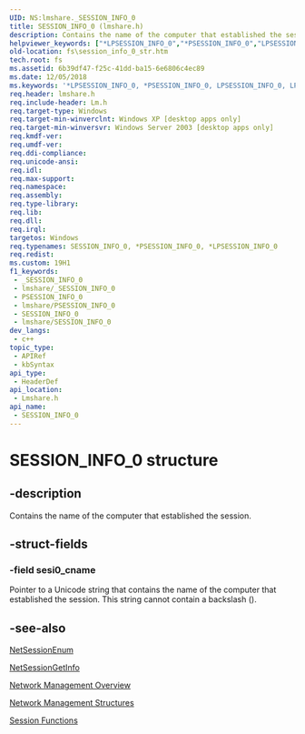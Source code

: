 ```yaml
---
UID: NS:lmshare._SESSION_INFO_0
title: SESSION_INFO_0 (lmshare.h)
description: Contains the name of the computer that established the session.
helpviewer_keywords: ["*LPSESSION_INFO_0","*PSESSION_INFO_0","LPSESSION_INFO_0","LPSESSION_INFO_0 structure pointer [Files]","PSESSION_INFO_0","PSESSION_INFO_0 structure pointer [Files]","SESSION_INFO_0","SESSION_INFO_0 structure [Files]","_win32_session_info_0_str","fs.session_info_0_str","lmshare/LPSESSION_INFO_0","lmshare/PSESSION_INFO_0","lmshare/SESSION_INFO_0","netmgmt.session_info_0_str"]
old-location: fs\session_info_0_str.htm
tech.root: fs
ms.assetid: 6b39df47-f25c-41dd-ba15-6e6806c4ec89
ms.date: 12/05/2018
ms.keywords: '*LPSESSION_INFO_0, *PSESSION_INFO_0, LPSESSION_INFO_0, LPSESSION_INFO_0 structure pointer [Files], PSESSION_INFO_0, PSESSION_INFO_0 structure pointer [Files], SESSION_INFO_0, SESSION_INFO_0 structure [Files], _win32_session_info_0_str, fs.session_info_0_str, lmshare/LPSESSION_INFO_0, lmshare/PSESSION_INFO_0, lmshare/SESSION_INFO_0, netmgmt.session_info_0_str'
req.header: lmshare.h
req.include-header: Lm.h
req.target-type: Windows
req.target-min-winverclnt: Windows XP [desktop apps only]
req.target-min-winversvr: Windows Server 2003 [desktop apps only]
req.kmdf-ver: 
req.umdf-ver: 
req.ddi-compliance: 
req.unicode-ansi: 
req.idl: 
req.max-support: 
req.namespace: 
req.assembly: 
req.type-library: 
req.lib: 
req.dll: 
req.irql: 
targetos: Windows
req.typenames: SESSION_INFO_0, *PSESSION_INFO_0, *LPSESSION_INFO_0
req.redist: 
ms.custom: 19H1
f1_keywords:
 - _SESSION_INFO_0
 - lmshare/_SESSION_INFO_0
 - PSESSION_INFO_0
 - lmshare/PSESSION_INFO_0
 - SESSION_INFO_0
 - lmshare/SESSION_INFO_0
dev_langs:
 - c++
topic_type:
 - APIRef
 - kbSyntax
api_type:
 - HeaderDef
api_location:
 - Lmshare.h
api_name:
 - SESSION_INFO_0
---
```


# SESSION_INFO_0 structure


## -description

Contains the name of the computer that established the session.

## -struct-fields

### -field sesi0_cname

Pointer to a Unicode string that contains the name of the computer that established the session. This string cannot contain a backslash (\).

## -see-also

<a href="https://docs.microsoft.com/windows/desktop/api/lmshare/nf-lmshare-netsessionenum">NetSessionEnum</a>



<a href="https://docs.microsoft.com/windows/desktop/api/lmshare/nf-lmshare-netsessiongetinfo">NetSessionGetInfo</a>



<a href="https://docs.microsoft.com/windows/desktop/NetMgmt/network-management">Network Management Overview</a>



<a href="https://docs.microsoft.com/windows/desktop/NetMgmt/network-management-structures">Network Management Structures</a>



<a href="https://docs.microsoft.com/windows/desktop/NetShare/session-functions">Session Functions</a>

